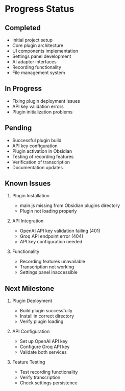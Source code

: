 # Progress Status

## Completed
- Initial project setup
- Core plugin architecture
- UI components implementation
- Settings panel development
- AI adapter interfaces
- Recording functionality
- File management system

## In Progress
- Fixing plugin deployment issues
- API key validation errors
- Plugin initialization problems

## Pending
- Successful plugin build
- API key configuration
- Plugin activation in Obsidian
- Testing of recording features
- Verification of transcription
- Documentation updates

## Known Issues
1. Plugin Installation
   - main.js missing from Obsidian plugins directory
   - Plugin not loading properly

2. API Integration
   - OpenAI API key validation failing (401)
   - Groq API endpoint error (404)
   - API key configuration needed

3. Functionality
   - Recording features unavailable
   - Transcription not working
   - Settings panel inaccessible

## Next Milestone
1. Plugin Deployment
   - Build plugin successfully
   - Install in correct directory
   - Verify plugin loading

2. API Configuration
   - Set up OpenAI API key
   - Configure Groq API key
   - Validate both services

3. Feature Testing
   - Test recording functionality
   - Verify transcription
   - Check settings persistence
